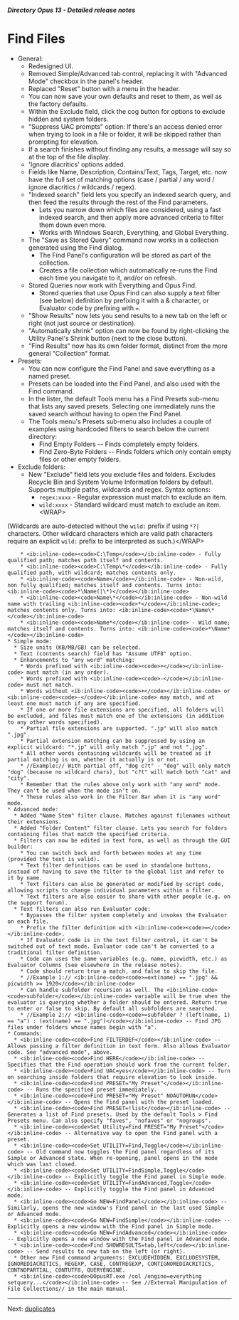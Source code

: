 ##### Directory Opus 13 - Detailed release notes

# Find Files

- General:
  - Redesigned UI.
  - Removed Simple/Advanced tab control, replacing it with "Advanced Mode" checkbox in the panel's header.
  - Replaced "Reset" button with a menu in the header.
  - You can now save your own defaults and reset to them, as well as the factory defaults.
  - Within the Exclude field, click the cog button for options to exclude hidden and system folders.
  - "Suppress UAC prompts" option: If there's an access denied error when trying to look in a file or folder, it will be skipped rather than prompting for elevation.
  - If a search finishes without finding any results, a message will say so at the top of the file display.
  - 'Ignore diacritics' options added.
  - Fields like Name, Description, Contains/Text, Tags, Target, etc. now have the full set of matching options (case / partial / any word / ignore diacritics / wildcards / regex).
  - "Indexed search" field lets you specify an indexed search query, and then feed the results through the rest of the Find parameters.
    - Lets you narrow down which files are considered, using a fast indexed search, and then apply more advanced criteria to filter them down even more.
    - Works with Windows Search, Everything, and Global Everything.
  - The "Save as Stored Query" command now works in a collection generated using the Find dialog.
    - The Find Panel's configuration will be stored as part of the collection.
    - Creates a file collection which automatically re-runs the Find each time you navigate to it, and/or on refresh.
  - Stored Queries now work with Everything and Opus Find.
    - Stored queries that use Opus Find can also supply a text filter (see below) definition by prefixing it with a & character, or Evaluator code by prefixing with `=`.
  - "Show Results" now lets you send results to a new tab on the left or right (not just source or destination).
  - "Automatically shrink" option can now be found by right-clicking the Utility Panel's Shrink button (next to the close button).
  - "Find Results" now has its own folder format, distinct from the more general "Collection" format.
- Presets:
  - You can now configure the Find Panel and save everything as a named preset.
  - Presets can be loaded into the Find Panel, and also used with the Find command.
  - In the lister, the default Tools menu has a Find Presets sub-menu that lists any saved presets. Selecting one immediately runs the saved search without having to open the Find Panel.
  - The Tools menu's Presets sub-menu also includes a couple of examples using hardcoded filters to search below the current directory:
    - Find Empty Folders -- Finds completely empty folders.
    - Find Zero-Byte Folders -- Finds folders which only contain empty files or other empty folders.
- Exclude folders:
  - New "Exclude" field lets you exclude files and folders. Excludes Recycle Bin and System Volume Information folders by default. Supports multiple paths, wildcards and regex. Syntax options:
    - `regex:xxxx` - Regular expression must match to exclude an item.
    - `wild:xxxx` - Standard wildcard must match to exclude an item.\<WRAP\>

(Wildcards are auto-detected without the `wild:` prefix if using `*?|` characters. Other wildcard characters which are valid path characters require an explicit `wild:` prefix to be interpreted as such.)\</WRAP\>

        * <ib:inline-code><code>C:\Temp</code></ib:inline-code> - Fully qualified path; matches path itself and contents.
        * <ib:inline-code><code>C:\Temp\*</code></ib:inline-code> - Fully qualified path, with wildcard; matches contents only.
        * <ib:inline-code><code>Name</code></ib:inline-code> - Non-wild, non fully qualified; matches itself and contents. Turns into: <ib:inline-code><code>*\Name(|\*)</code></ib:inline-code> 
        * <ib:inline-code><code>Name\*</code></ib:inline-code> - Non-wild name with trailing <ib:inline-code><code>*</code></ib:inline-code>; matches contents only. Turns into: <ib:inline-code><code>*\Name\*</code></ib:inline-code>
        * <ib:inline-code><code>Name*</code></ib:inline-code> - Wild name; matches itself and contents. Turns into: <ib:inline-code><code>*\Name*</code></ib:inline-code>
    * Simple mode:        
      * Size units (KB/MB/GB) can be selected.
      * Text (contents search) field has "Assume UTF8" option.
      * Enhancements to "any word" matching:              
        * Words prefixed with <ib:inline-code><code>+</code></ib:inline-code> must match (in any order).
        * Words prefixed with <ib:inline-code><code>-</code></ib:inline-code> must not match.
        * Words without <ib:inline-code><code>+</code></ib:inline-code> or <ib:inline-code><code>-</code></ib:inline-code> may match, and at least one must match if any are specified.
        * If one or more file extensions are specified, all folders will be excluded, and files must match one of the extensions (in addition to any other words specified).
        * Partial file extensions are supported. ".jp" will also match ".jpg".
        * Partial extension matching can be suppressed by using an explicit wildcard: "*.jp" will only match ".jp" and not ".jpg".
        * All other words containing wildcards will be treated as if partial matching is on, whether it actually is or not.                       
        * //Example:// With partial off, "dog c?t" - "dog" will only match "dog" (because no wildcard chars), but "c?t" will match both "cat" and "city".
        * Remember that the rules above only work with "any word" mode. They can't be used when the mode isn't on.
        * These rules also work in the Filter Bar when it is "any word" mode.
    * Advanced mode:      
      * Added "Name Stem" filter clause. Matches against filenames without their extensions.
      * Added "Folder Content" filter clause. Lets you search for folders containing files that match the specified criteria.
      * Filters can now be edited in text form, as well as through the GUI builder:               
        * You can switch back and forth between modes at any time (provided the text is valid).
        * Text filter definitions can be used in standalone buttons, instead of having to save the filter to the global list and refer to it by name.
        * Text filters can also be generated or modified by script code, allowing scripts to change individual parameters within a filter.
        * Text filters are also easier to share with other people (e.g. on the support forum).
      * Text filters can also run Evaluator code:                 
        * Bypasses the filter system completely and invokes the Evaluator on each file.
        * Prefix the filter definition with <ib:inline-code><code>=</code></ib:inline-code>.
        * If Evaluator code is in the text filter control, it can't be switched out of text mode. Evaluator code can't be converted to a traditional filter definition.
        * Code can uses the same variables (e.g. name, picwidth, etc.) as Evaluator Columns (see elsewhere in the release notes).
        * Code should return true a match, and false to skip the file.
        * //Example 1:// <ib:inline-code><code>=ext(name) == ".jpg" && picwidth >= 1920</code></ib:inline-code>
        * Can handle subfolder recursion as well. The <ib:inline-code><code>subfolder</code></ib:inline-code> variable will be true when the evaluator is querying whether a folder should be entered. Return true to enter or false to skip. By default all subfolders are searched.
        * //Example 2:// <ib:inline-code><code>=subfolder ? (left(name, 1) == "a") : (ext(name) == ".jpg")</code></ib:inline-code> -- Find JPG files under folders whose names begin with "a".
    * Commands:       
      * <ib:inline-code><code>Find FILTERDEF</code></ib:inline-code> -- Allows passing a filter definition in text form. Also allows Evaluator code. See "advanced mode", above.
      * <ib:inline-code><code>Find HERE</code></ib:inline-code> -- Specifies that the Find operation should work from the current folder.
      * <ib:inline-code><code>Find UAC=yes</code></ib:inline-code> -- Turn on searching inside folders that require elevation to look inside.
      * <ib:inline-code><code>Find PRESET="My Preset"</code></ib:inline-code> -- Runs the specified preset immediately.
      * <ib:inline-code><code>Find PRESET="My Preset" NOAUTORUN</code></ib:inline-code> -- Opens the Find panel with the preset loaded.
      * <ib:inline-code><code>Find PRESET=!list</code></ib:inline-code> -- Generates a list of Find presets. Used by the default Tools > Find Presets menu. Can also specify "faves", "nofaves" or "nogroups".
      * <ib:inline-code><code>Set Utility=Find PRESET="My Preset"</code></ib:inline-code> -- Alternative way to open the Find panel with a preset.
      * <ib:inline-code><code>Set UTILITY=Find,Toggle</code></ib:inline-code> -- Old command now toggles the Find panel regardless of its Simple or Advanced state. When re-opening, panel opens in the mode which was last closed.
      * <ib:inline-code><code>Set UTILITY=FindSimple,Toggle</code></ib:inline-code> -- Explicitly toggle the Find panel in Simple mode.
      * <ib:inline-code><code>Set UTILITY=FindAdvanced,Toggle</code></ib:inline-code> -- Explicitly toggle the Find panel in Advanced mode.
      * <ib:inline-code><code>Go NEW=FindPanel</code></ib:inline-code> -- Similarly, opens the new window's Find panel in the last used Simple or Advanced mode.
      * <ib:inline-code><code>Go NEW=FindSimple</code></ib:inline-code> -- Explicitly opens a new window with the Find panel in Simple mode.
      * <ib:inline-code><code>Go NEW=FindAdvanced</code></ib:inline-code> -- Explicitly opens a new window with the Find panel in Advanced mode.
      * <ib:inline-code><code>Find SHOWRESULTS=tab,left</code></ib:inline-code> -- Send results to new tab on the left (or right).
      * Other new Find command arguments: EXCLUDEHIDDEN, EXCLUDESYSTEM, IGNOREDIACRITICS, REGEXP, CASE, CONTREGEXP, CONTIGNOREDIACRITICS, CONTNOPARTIAL, CONTUTF8, QUERYENGINE.
      * <ib:inline-code><code>DOpusRT.exe /col /engine=everything setquery...</code></ib:inline-code> -- See //External Manipulation of File Collections// in the main manual.

------------------------------------------------------------------------

Next: [duplicates](/Manual/release_history/opus13_detailed/duplicates.md)
